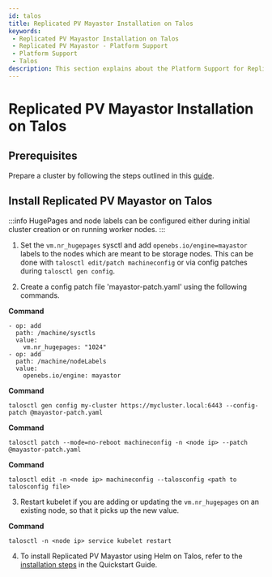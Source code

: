 ```yaml
---
id: talos
title: Replicated PV Mayastor Installation on Talos
keywords:
 - Replicated PV Mayastor Installation on Talos
 - Replicated PV Mayastor - Platform Support
 - Platform Support
 - Talos
description: This section explains about the Platform Support for Replicated PV Mayastor.
---
```

# Replicated PV Mayastor Installation on Talos

## Prerequisites

Prepare a cluster by following the steps outlined in this [guide](../replicated-pv-mayastor/rs-installation.md#preparing-the-cluster).

## Install Replicated PV Mayastor on Talos

:::info
HugePages and node labels can be configured either during initial cluster creation or on running worker nodes.
:::

1. Set the `vm.nr_hugepages` sysctl and add `openebs.io/engine=mayastor` labels to the nodes which are meant to be storage nodes. This can be done with `talosctl edit/patch machineconfig` or via config patches during `talosctl gen config`.

2. Create a config patch file 'mayastor-patch.yaml' using the following commands.

**Command**

```
- op: add
  path: /machine/sysctls
  value:
    vm.nr_hugepages: "1024"
- op: add
  path: /machine/nodeLabels
  value:
    openebs.io/engine: mayastor
```

**Command**

```
talosctl gen config my-cluster https://mycluster.local:6443 --config-patch @mayastor-patch.yaml
```

**Command**

```
talosctl patch --mode=no-reboot machineconfig -n <node ip> --patch @mayastor-patch.yaml
```

**Command**

```
talosctl edit -n <node ip> machineconfig --talosconfig <path to talosconfig file>
```

3. Restart kubelet if you are adding or updating the `vm.nr_hugepages` on an existing node, so that it picks up the new value.

**Command**

```
talosctl -n <node ip> service kubelet restart
```

4. To install Replicated PV Mayastor using Helm on Talos, refer to the [installation steps](../../../../quickstart-guide/installation.md#installation-via-helm) in the Quickstart Guide.

